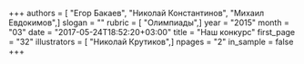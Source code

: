 +++
authors = [ "Егор Бакаев", "Николай Константинов", "Михаил Евдокимов",]
slogan = ""
rubric = [ "Олимпиады",]
year = "2015"
month = "03"
date = "2017-05-24T18:52:20+03:00"
title = "Наш конкурс"
first_page = "32"
illustrators = [ "Николай Крутиков",]
npages = "2"
in_sample = false
+++
